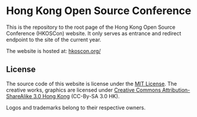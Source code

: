 # Hong Kong Open Source Conference

This is the repository to the root page of the Hong Kong
Open Source Conference (HKOSCon) website. It only serves
as entrance and redirect endpoint to the site of the
current year.

The website is hosted at: [hkoscon.org/](https://hkoscon.org/)

## License

The source code of this website is license under the
[MIT License][mit-license]. The creative works, graphics
are licensed under [Creative Commons Attribution-ShareAlike
3.0 Hong Kong][cc-by-sa] (CC-By-SA 3.0 HK).

Logos and trademarks belong to their respective owners.

[cc-by-sa]: https://creativecommons.org/licenses/by-sa/3.0/hk/
[mit-license]: LICENSE.md
